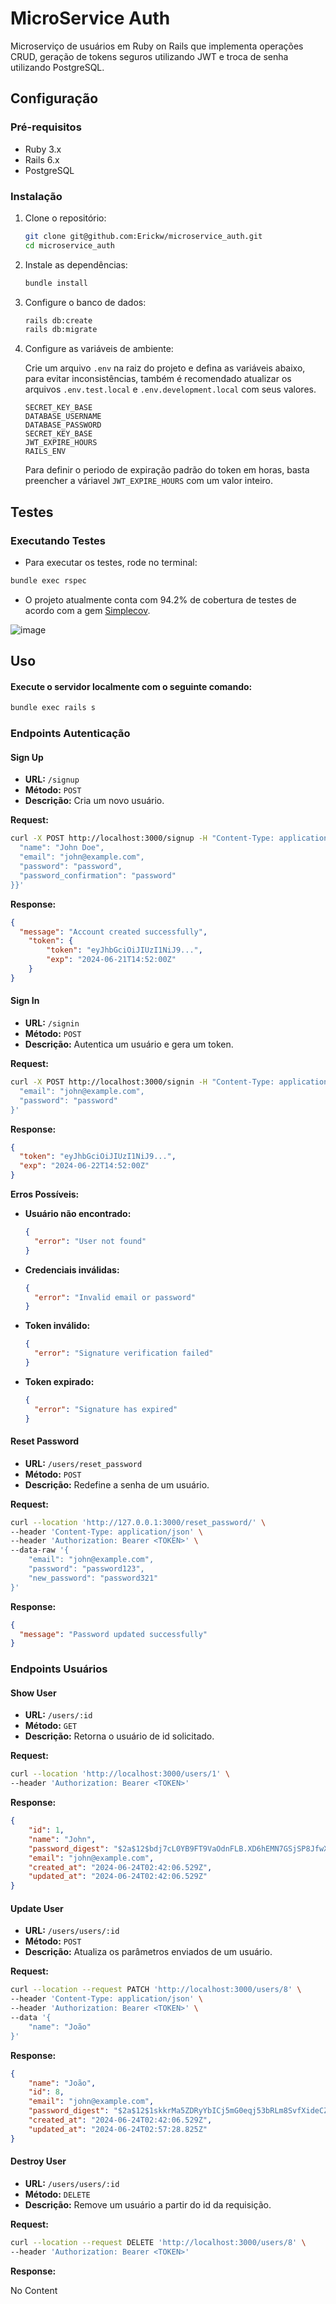 # MicroService Auth

Microserviço de usuários em Ruby on Rails que implementa operações CRUD, geração de tokens seguros utilizando JWT e troca de senha utilizando PostgreSQL.

## Configuração

### Pré-requisitos

- Ruby 3.x
- Rails 6.x
- PostgreSQL

### Instalação

1. Clone o repositório:

   ```sh
   git clone git@github.com:Erickw/microservice_auth.git
   cd microservice_auth
   ```

2. Instale as dependências:

   ```sh
   bundle install
   ```

3. Configure o banco de dados:

   ```sh
   rails db:create
   rails db:migrate
   ```

4. Configure as variáveis de ambiente:

   Crie um arquivo `.env` na raiz do projeto e defina as variáveis abaixo, para evitar inconsistências,
   também é recomendado atualizar os arquivos `.env.test.local` e `.env.development.local` com seus valores.

   ```env
   SECRET_KEY_BASE
   DATABASE_USERNAME
   DATABASE_PASSWORD
   SECRET_KEY_BASE
   JWT_EXPIRE_HOURS
   RAILS_ENV
   ```
     Para definir o periodo de expiração padrão do token em horas, basta preencher a váriavel `JWT_EXPIRE_HOURS` com um valor inteiro.
## Testes

### Executando Testes

- Para executar os testes, rode no terminal:

```sh
bundle exec rspec
```

- O projeto atualmente conta com 94.2% de cobertura de testes de acordo com a gem [Simplecov](https://github.com/simplecov-ruby/simplecov).

![image](https://github.com/Erickw/microservice_auth/assets/12042480/ef05d768-c067-4114-8d2b-0f956696af59)


## Uso

#### Execute o servidor localmente com o seguinte comando:

```sh
bundle exec rails s
```

### Endpoints Autenticação

#### Sign Up

- **URL:** `/signup`
- **Método:** `POST`
- **Descrição:** Cria um novo usuário.

**Request:**

```sh
curl -X POST http://localhost:3000/signup -H "Content-Type: application/json" -d '{"user":{
  "name": "John Doe",
  "email": "john@example.com",
  "password": "password",
  "password_confirmation": "password"
}}'
```

**Response:**

```json
{
  "message": "Account created successfully",
    "token": {
        "token": "eyJhbGciOiJIUzI1NiJ9...",
        "exp": "2024-06-21T14:52:00Z"
    }
}
```

#### Sign In

- **URL:** `/signin`
- **Método:** `POST`
- **Descrição:** Autentica um usuário e gera um token.

**Request:**

```sh
curl -X POST http://localhost:3000/signin -H "Content-Type: application/json" -d '{
  "email": "john@example.com",
  "password": "password"
}'
```

**Response:**

```json
{
  "token": "eyJhbGciOiJIUzI1NiJ9...",
  "exp": "2024-06-22T14:52:00Z"
}
```

**Erros Possíveis:**

- **Usuário não encontrado:**

  ```json
  {
    "error": "User not found"
  }
  ```

- **Credenciais inválidas:**

  ```json
  {
    "error": "Invalid email or password"
  }
  ```

- **Token inválido:**

  ```json
  {
    "error": "Signature verification failed"
  }
  ```

- **Token expirado:**

  ```json
  {
    "error": "Signature has expired"
  }
  ```

#### Reset Password

- **URL:** `/users/reset_password`
- **Método:** `POST`
- **Descrição:** Redefine a senha de um usuário.

**Request:**

```sh
curl --location 'http://127.0.0.1:3000/reset_password/' \
--header 'Content-Type: application/json' \
--header 'Authorization: Bearer <TOKEN>' \
--data-raw '{
    "email": "john@example.com",
    "password": "password123",
    "new_password": "password321"
}'
```

**Response:**

```json
{
  "message": "Password updated successfully"
}
```

### Endpoints Usuários

#### Show User

- **URL:** `/users/:id`
- **Método:** `GET`
- **Descrição:** Retorna o usuário de id solicitado.

**Request:**

```sh
curl --location 'http://localhost:3000/users/1' \
--header 'Authorization: Bearer <TOKEN>'
```

**Response:**

```json
{
    "id": 1,
    "name": "John",
    "password_digest": "$2a$12$bdj7cL0YB9FT9VaOdnFLB.XD6hEMN7GSjSP8JfwXA.Ib74IQ7tCze",
    "email": "john@example.com",
    "created_at": "2024-06-24T02:42:06.529Z",
    "updated_at": "2024-06-24T02:42:06.529Z"
}
```
#### Update User

- **URL:** `/users/users/:id`
- **Método:** `POST`
- **Descrição:** Atualiza os parâmetros enviados de um usuário.

**Request:**

```sh
curl --location --request PATCH 'http://localhost:3000/users/8' \
--header 'Content-Type: application/json' \
--header 'Authorization: Bearer <TOKEN>' \
--data '{
    "name": "João"
}'
```

**Response:**

```json
{
    "name": "João",
    "id": 8,
    "email": "john@example.com",
    "password_digest": "$2a$12$1skkrMa5ZDRyYbICj5mG0eqj53bRLm8SvfXideCZ3kWa7wbbYQUVq",
    "created_at": "2024-06-24T02:42:06.529Z",
    "updated_at": "2024-06-24T02:57:28.825Z"
}
```

#### Destroy User

- **URL:** `/users/users/:id`
- **Método:** `DELETE`
- **Descrição:** Remove um usuário a partir do id da requisição.

**Request:**

```sh
curl --location --request DELETE 'http://localhost:3000/users/8' \
--header 'Authorization: Bearer <TOKEN>'
```

**Response:**

No Content

